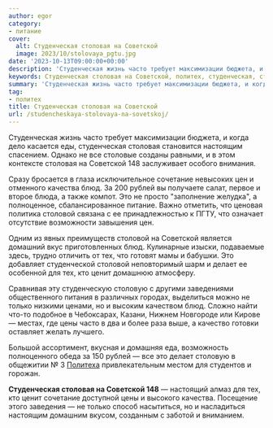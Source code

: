 ```yaml
---
author: egor
category:
- питание
cover:
  alt: Студенческая столовая на Советской
  image: 2023/10/stolovaya_pgtu.jpg
date: '2023-10-13T09:00:00+00:00'
description: 'Студенческая жизнь часто требует максимизации бюджета, и когда дело касается еды, студенческая столовая становится настоящим спасением. Однако не все...'
keywords: Студенческая столовая на Советской, политех, студенческая, столовая, советской, блюд, это, столовой, тех, часто, настоящим, 148, сочетание, цен, качества, рублей, делает
summary: 'Студенческая жизнь часто требует максимизации бюджета, и когда дело касается еды, студенческая столовая становится настоящим спасением. Однако не все...'
tag:
- политех
title: Студенческая столовая на Советской
url: /studencheskaya-stolovaya-na-sovetskoj/
---
```


Студенческая жизнь часто требует максимизации бюджета, и когда дело касается еды, студенческая столовая становится настоящим спасением. Однако не все столовые созданы равными, и в этом контексте столовая на Советской 148 заслуживает особого внимания.

Сразу бросается в глаза исключительное сочетание невысоких цен и отменного качества блюд. За 200 рублей вы получаете салат, первое и второе блюда, а также компот. Это не просто "заполнение желудка", а полноценное, сбалансированное питание. Важно отметить, что ценовая политика столовой связана с ее принадлежностью к ПГТУ, что означает отсутствие возможности завышения цен.

Одним из явных преимуществ столовой на Советской является домашний вкус приготовленных блюд. Кулинарные изыски, подаваемые здесь, трудно отличить от тех, что готовят мамы и бабушки. Это добавляет студенческой столовой неповторимый шарм и делает ее особенной для тех, кто ценит домашнюю атмосферу.

Сравнивая эту студенческую столовую с другими заведениями общественного питания в различных городах, выделиться можно не только низкими ценами, но и высоким качеством блюд. Сложно найти что-то подобное в Чебоксарах, Казани, Нижнем Новгороде или Кирове — местах, где цены часто в два и более раза выше, а качество готовки оставляет желать лучшего.

Большой ассортимент, вкусная и домашняя еда, возможность полноценного обеда за 150 рублей — все это делает столовую в общежитии № 3 [Политеха](/povolzhskij-gosudarstvennyj-tehnologicheskij-universitet-v-joshkar-ole/) привлекательным местом для студентов и горожан.

**Студенческая столовая на Советской 148** — настоящий алмаз для тех, кто ценит сочетание доступной цены и высокого качества. Посещение этого заведения — не только способ насытиться, но и насладиться настоящим домашним вкусом, созданным с заботой и вниманием.
